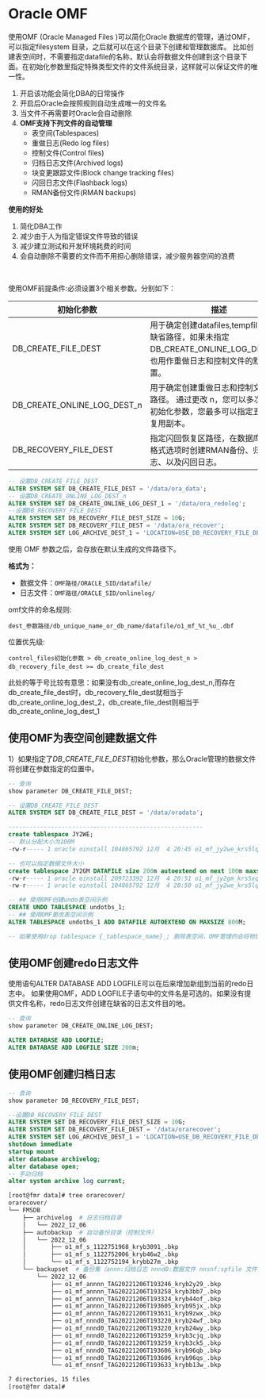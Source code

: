 # Oracle OMF

使用OMF (Oracle Managed Files )可以简化Oracle 数据库的管理，通过OMF，可以指定filesystem 目录，之后就可以在这个目录下创建和管理数据库。 比如创建表空间时，不需要指定datafile的名称，默认会将数据文件创建到这个目录下面。在初始化参数里指定特殊类型文件的文件系统目录，这样就可以保证文件的唯一性。

1. 开启该功能会简化DBA的日常操作
2. 开启后Oracle会按照规则自动生成唯一的文件名
3. 当文件不再需要时Oracle会自动删除
4. **OMF支持下列文件的自动管理**
   - 表空间(Tablespaces)
   - 重做日志(Redo log files)
   - 控制文件(Control files)
   - 归档日志文件(Archived logs)
   - 块变更跟踪文件(Block change tracking files)
   - 闪回日志文件(Flashback logs)
   - RMAN备份文件(RMAN backups)

**使用的好处**

1. 简化DBA工作
2. 减少由于人为指定错误文件导致的错误
3. 减少建立测试和开发环境耗费的时间
4. 会自动删除不需要的文件而不用担心删除错误，减少服务器空间的浪费

‍

使用OMF前提条件:必须设置3个相关参数。分别如下：

|初始化参数|描述|
| -----------------------------| ---------------------------------------------------------------------------------------------------------------------------|
|DB_CREATE_FILE_DEST|用于确定创建datafiles,tempfiles文件缺省路径，如果未指定 DB_CREATE_ONLINE_LOG_DEST_n，也用作重做日志和控制文件的默认位置。|
|DB_CREATE_ONLINE_LOG_DEST_n|用于确定创建重做日志和控制文件缺省路径。 通过更改 n，您可以多次使用此初始化参数，您最多可以指定五个多路复用副本。|
|DB_RECOVERY_FILE_DEST|指定闪回恢复区路径，在数据库未使用格式选项时创建RMAN备份、归档日志、以及闪回日志。|

```sql
-- 设置DB_CREATE_FILE_DEST
ALTER SYSTEM SET DB_CREATE_FILE_DEST = '/data/ora_data';
-- 设置DB_CREATE_ONLINE_LOG_DEST_n
ALTER SYSTEM SET DB_CREATE_ONLINE_LOG_DEST_1 = '/data/ora_redolog';
--设置DB_RECOVERY_FILE_DEST
ALTER SYSTEM SET DB_RECOVERY_FILE_DEST_SIZE = 10G;
ALTER SYSTEM SET DB_RECOVERY_FILE_DEST = '/data/ora_recover';
ALTER SYSTEM SET LOG_ARCHIVE_DEST_1 = 'LOCATION=USE_DB_RECOVERY_FILE_DEST';
```

使用 OMF 参数之后，会存放在默认生成的文件路径下。

**格式为：**

- 数据文件：`OMF路径/ORACLE_SID/datafile/`​
- 日志文件：`OMF路径/ORACLE_SID/onlinelog/`​

omf文件的命名规则:

​`dest_参数路径/db_unique_name_or_db_name/datafile/o1_mf_%t_%u_.dbf`​

位置优先级:

​`control_files初始化参数 > db_create_online_log_dest_n > db_recovery_file_dest >= db_create_file_dest`​

此处的等于号比较有意思：如果没有db_create_online_log_dest_n,而存在db_create_file_dest时，db_recovery_file_dest就相当于db_create_online_log_dest_2，db_create_file_dest则相当于db_create_online_log_dest_1

## 使用OMF为表空间创建数据文件

1）如果指定了*DB_CREATE_FILE_DEST*初始化参数，那么Oracle管理的数据文件将创建在参数指定的位置中。

```sql
-- 查询
show parameter DB_CREATE_FILE_DEST;

-- 设置DB_CREATE_FILE_DEST
ALTER SYSTEM SET DB_CREATE_FILE_DEST = '/data/oradata';

-------------------------------------------------------
create tablespace JY2WE;
-- 默认分配大小为100M
-rw-r----- 1 oracle oinstall 104865792 12月  4 20:45 o1_mf_jy2we_krs5lqvl_.dbf

-- 也可以指定数据文件大小
create tablespace JY2GM DATAFILE size 200m autoextend on next 100m maxsize unlimited;
-rw-r----- 1 oracle oinstall 209723392 12月  4 20:51 o1_mf_jy2gm_krs5xqc1_.dbf
-rw-r----- 1 oracle oinstall 104865792 12月  4 20:50 o1_mf_jy2we_krs5lqvl_.dbf

-- ## 使用OMF创建undo表空间示例
CREATE UNDO TABLESPACE undotbs_1;
-- ## 使用OMF更改表空间示例
ALTER TABLESPACE undotbs_1 ADD DATAFILE AUTOEXTEND ON MAXSIZE 800M;

-- 如果使用drop tablespace {_tablespace_name}_; 删除表空间，OMF管理的会将物理文件也一同删除

```

## 使用OMF创建redo日志文件

使用语句ALTER DATABASE ADD LOGFILE可以在后来增加新组到当前的redo日志中。
如果使用OMF，ADD LOGFILE子语句中的文件名是可选的。如果没有提供文件名称，redo日志文件创建在缺省的日志文件目的地。

```sql
-- 查询
show parameter DB_CREATE_ONLINE_LOG_DEST;

ALTER DATABASE ADD LOGFILE;
ALTER DATABASE ADD LOGFILE SIZE 200m;
```

## 使用OMF创建归档日志

```sql
-- 查询
show parameter DB_RECOVERY_FILE_DEST;

--设置DB_RECOVERY_FILE_DEST
ALTER SYSTEM SET DB_RECOVERY_FILE_DEST_SIZE = 10G;
ALTER SYSTEM SET DB_RECOVERY_FILE_DEST = '/data/orarecover';
ALTER SYSTEM SET LOG_ARCHIVE_DEST_1 = 'LOCATION=USE_DB_RECOVERY_FILE_DEST';
shutdown immediate
startup mount
alter database archivelog;
alter database open;
-- 手动归档
alter system archive log current;
```

```bash
[root@fmr data]# tree orarecover/
orarecover/
└── FMSDB
    ├── archivelog  # 日志归档目录
    │   └── 2022_12_06
    ├── autobackup  # 自动备份目录（控制文件）
    │   └── 2022_12_06
    │       ├── o1_mf_s_1122751968_kryb3091_.bkp
    │       ├── o1_mf_s_1122752006_kryb46w2_.bkp
    │       └── o1_mf_s_1122752194_krybb27m_.bkp
    └── backupset  # 备份集（annn:归档日志 nnnd0:数据文件 nnsnf:spfile 文件）
        └── 2022_12_06
            ├── o1_mf_annnn_TAG20221206T193246_kryb2y29_.bkp
            ├── o1_mf_annnn_TAG20221206T193258_kryb3bb7_.bkp
            ├── o1_mf_annnn_TAG20221206T193324_kryb44of_.bkp
            ├── o1_mf_annnn_TAG20221206T193605_kryb95jx_.bkp
            ├── o1_mf_annnn_TAG20221206T193631_kryb9zwx_.bkp
            ├── o1_mf_nnnd0_TAG20221206T193220_kryb24wf_.bkp
            ├── o1_mf_nnnd0_TAG20221206T193220_kryb24wy_.bkp
            ├── o1_mf_nnnd0_TAG20221206T193259_kryb3cjq_.bkp
            ├── o1_mf_nnnd0_TAG20221206T193259_kryb3ck5_.bkp
            ├── o1_mf_nnnd0_TAG20221206T193606_kryb96qb_.bkp
            ├── o1_mf_nnnd0_TAG20221206T193606_kryb96qs_.bkp
            └── o1_mf_nnsnf_TAG20221206T193633_krybb13w_.bkp

7 directories, 15 files
[root@fmr data]# 
```
